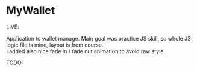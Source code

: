 # MyWallet

LIVE: 

Application to wallet manage. 
Main goal was practice JS skill, so whole JS logic file is mine, layout is from course. \
I added also nice fade in / fade out animation to avoid raw style. 

TODO: 
